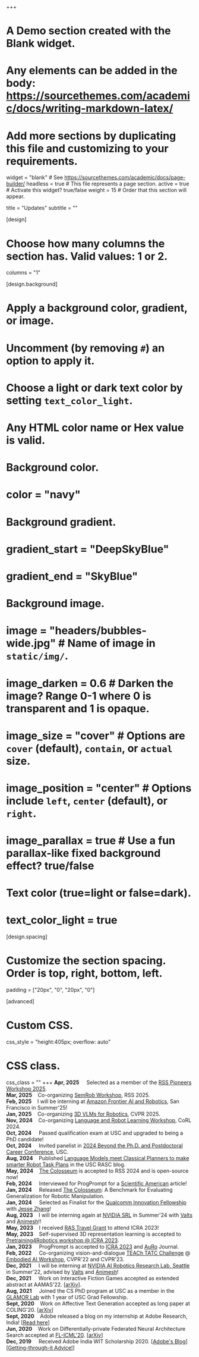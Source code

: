 +++
# A Demo section created with the Blank widget.
# Any elements can be added in the body: https://sourcethemes.com/academic/docs/writing-markdown-latex/
# Add more sections by duplicating this file and customizing to your requirements.

widget = "blank"  # See https://sourcethemes.com/academic/docs/page-builder/
headless = true  # This file represents a page section.
active = true  # Activate this widget? true/false
weight = 15  # Order that this section will appear.

title = "Updates"
subtitle = ""

[design]
  # Choose how many columns the section has. Valid values: 1 or 2.
  columns = "1"

[design.background]
  # Apply a background color, gradient, or image.
  #   Uncomment (by removing `#`) an option to apply it.
  #   Choose a light or dark text color by setting `text_color_light`.
  #   Any HTML color name or Hex value is valid.

  # Background color.
  # color = "navy"
  
  # Background gradient.
  # gradient_start = "DeepSkyBlue"
  # gradient_end = "SkyBlue"
  
  # Background image.
  # image = "headers/bubbles-wide.jpg"  # Name of image in `static/img/`.
  # image_darken = 0.6  # Darken the image? Range 0-1 where 0 is transparent and 1 is opaque.
  # image_size = "cover"  #  Options are `cover` (default), `contain`, or `actual` size.
  # image_position = "center"  # Options include `left`, `center` (default), or `right`.
  # image_parallax = true  # Use a fun parallax-like fixed background effect? true/false

  # Text color (true=light or false=dark).
  # text_color_light = true

[design.spacing]
  # Customize the section spacing. Order is top, right, bottom, left.
  padding = ["20px", "0", "20px", "0"]

[advanced]
 # Custom CSS. 
 css_style = "height:405px; overflow: auto"
 
 # CSS class.
 css_class = ""
+++
**Apr, 2025**&nbsp;&nbsp;&nbsp;&nbsp; Selected as a member of the [RSS Pioneers Workshop 2025](https://sites.google.com/view/rsspioneers2025/participants?authuser=0). <br />
**Mar, 2025**&nbsp;&nbsp;&nbsp;&nbsp;Co-organizing [SemRob Workshop](https://semrob.github.io/), RSS 2025. <br />
**Feb, 2025**&nbsp;&nbsp;&nbsp;&nbsp;I will be interning at [Amazon Frontier AI and Robotics](https://covariant.ai/insights/introducing-the-next-phase-of-our-ai-robotics-journey/), San Francisco in Summer'25! <br />
**Jan, 2025**&nbsp;&nbsp;&nbsp;&nbsp;Co-organizing [3D VLMs for Robotics](https://robo-3dvlms.github.io/), CVPR 2025. <br />
**Nov, 2024**&nbsp;&nbsp;&nbsp;&nbsp;Co-organizing [Language and Robot Learning Workshop](https://sites.google.com/view/langrob-corl24), CoRL 2024. <br />
**Oct, 2024**&nbsp;&nbsp;&nbsp;&nbsp;&nbsp;Passed qualification exam at USC and upgraded to being a PhD candidate! <br />
**Oct, 2024**&nbsp;&nbsp;&nbsp;&nbsp;&nbsp;Invited panelist in [2024 Beyond the Ph.D. and Postdoctoral Career Conference](https://careers.usc.edu/2024-beyond-the-phd/), USC. <br />
**Aug, 2024**&nbsp;&nbsp;&nbsp;&nbsp;Published [Language Models meet Classical Planners to make smarter Robot Task Plans](https://rasc.usc.edu/blog/language-models-meet-classical-planners-to-make-smarter-robot-task-plans/) in the USC RASC blog. <br />
**May, 2024**&nbsp;&nbsp;&nbsp;&nbsp;[The Colosseum](https://robot-colosseum.github.io/) is accepted to RSS 2024 and is open-source now! <br />
**Feb, 2024**&nbsp;&nbsp;&nbsp;&nbsp;&nbsp;Interviewed for ProgPrompt for a [Scientific American](https://www.scientificamerican.com/article/scientists-are-putting-chatgpt-brains-inside-robot-bodies-what-could-possibly-go-wrong/) article! <br />
**Jan, 2024**&nbsp;&nbsp;&nbsp;&nbsp;&nbsp;Released [The Colosseum](https://robot-colosseum.github.io/): A Benchmark for Evaluating Generalization for Robotic Manipulation.  <br />
**Jan, 2024**&nbsp;&nbsp;&nbsp;&nbsp;&nbsp;Selected as Finalist for the [Qualcomm Innovation Fellowship](https://www.qualcomm.com/research/university-relations/innovation-fellowship/2024-north-america) with [Jesse Zhang](https://jesbu1.github.io/)! <br />
**Aug, 2023**&nbsp;&nbsp;&nbsp;&nbsp;I will be interning again at [NVIDIA SRL](https://research.nvidia.com/labs/srl/) in Summer'24 with [Valts](https://www.cs.cornell.edu/~valts/) and [Animesh](https://animesh.garg.tech/)!! <br />
**May, 2023**&nbsp;&nbsp;&nbsp;&nbsp;I received [RAS Travel Grant](https://www.icra2023.org/ras-travel-grants) to attend ICRA 2023! <br />
**May, 2023**&nbsp;&nbsp;&nbsp;&nbsp;Self-supervised 3D representation learning is accepted to [Pretraining4Robotics workshop @ ICRA 2023](https://microsoft.github.io/robotics.pretraining.workshop.icra/). <br />
**Jan, 2023**&nbsp;&nbsp;&nbsp;&nbsp;&nbsp;ProgPrompt is accepted to [ICRA 2023](https://www.icra2023.org/welcome) and [AuRo](https://link.springer.com/article/10.1007/s10514-023-10135-3) Journal. <br />
**Feb, 2022**&nbsp;&nbsp;&nbsp;&nbsp;&nbsp;Co-organizing vision-and-dialogue [TEACh TATC Challenge](https://teachingalfred.github.io/EAI22/) @ [Embodied AI Workshop](https://embodied-ai.org/), CVPR'22 and CVPR'23. <br />
**Dec, 2021**&nbsp;&nbsp;&nbsp;&nbsp;&nbsp;I will be interning at [NVIDIA AI Robotics Research Lab, Seattle](https://research.nvidia.com/labs/srl/) in Summer'22, advised by [Valts](https://www.cs.cornell.edu/~valts/) and [Animesh](https://animesh.garg.tech/)! <br />
**Dec, 2021**&nbsp;&nbsp;&nbsp;&nbsp;&nbsp;Work on Interactive Fiction Games accepted as extended abstract at AAMAS'22. [[arXiv](https://arxiv.org/abs/2107.08408)]. <br />
**Aug, 2021**&nbsp;&nbsp;&nbsp;&nbsp;&nbsp;Joined the CS PhD program at USC as a member in the [GLAMOR Lab](https://jessethomason.com/) with 1 year of USC Grad Fellowship. <br />
**Sept, 2020**&nbsp;&nbsp;&nbsp;&nbsp;Work on Affective Text Generation accepted as long paper at COLING'20. [[arXiv](https://arxiv.org/abs/2011.04000)]<br />
**Sept, 2020**&nbsp;&nbsp;&nbsp;&nbsp;Adobe released a blog on my internship at Adobe Research, India! [[Read here](https://adobe.ly/3irCKbn)]<br />
**Jun, 2020**&nbsp;&nbsp;&nbsp;&nbsp;Work on Differentially-private Federated Neural Architecture Search accepted at [FL-ICML'20](http://federated-learning.org/fl-icml-2020/). [[arXiv](https://arxiv.org/abs/2006.10559)] <br />
**Dec, 2019**&nbsp;&nbsp;&nbsp;&nbsp;&nbsp;Received Adobe India WIT Scholarship 2020. [[Adobe's Blog](https://research.adobe.com/news/adobe-india-women-in-technology-scholars-solving-technical-challenges/?scid=308c439d-b8ff-452a-a515-948a80864bfc&mv=research_twitter&mv2=owned_social)][[Getting-through-it Advice!](https://medium.com/@ishikasingh95/getting-through-adobe-india-wit-scholarship-3826ce38eb8?source=social.tw)]

